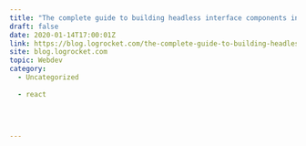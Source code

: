 ```yaml
---
title: "The complete guide to building headless interface components in React"
draft: false
date: 2020-01-14T17:00:01Z
link: https://blog.logrocket.com/the-complete-guide-to-building-headless-interface-components-in-react/?utm_medium=RSS&utm_source=hune
site: blog.logrocket.com
topic: Webdev
category:
  - Uncategorized
  
  - react
  
   
  

---
```

